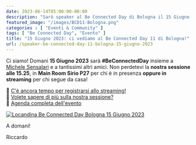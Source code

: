 ```yaml
---
date: 2023-06-14T05:00:00-00:00
description: "Sarò speaker al Be Connected Day di Bologna il 15 Giugno 2023, evento di riferimento in Italia sui temi del futuro del lavoro ibrido e della collaborazione digitale."
featured_image: "/images/BCD11-Bologna.png"
categories : [ "Eventi & Community" ]
tags: [ "Be Connected Day", "Evento" ]
title: "15 Giugno 2023: ci vediamo al Be Connected Day 11 di Bologna!"
url: /speaker-be-connected-day-11-bologna-15-giugno-2023
---
```

Ci siamo! Domani **15 Giugno 2023** sarà **#BeConnectedDay** insieme a [Michele Sensalari](https://www.linkedin.com/in/michele-sensalari-4988b7/) e a tantissimi altri amici. Non perdetevi la **nostra sessione alle 15.25**, in **Main Room Sirio P27** per chi è in presenza **oppure in streaming** per chi segue da casa!

📌 [C'è ancora tempo per registrarsi allo streaming!](https://lnkd.in/dQWpvhs9)  
📌 [Volete sapere di più sulla nostra sessione?](https://lnkd.in/dbvXrYzj)  
📌 [Agenda completa dell'evento](https://lnkd.in/dr7iEGVi)

[![Locandina Be Connected Day Bologna 15 Giugno 2023](/images/BCD11-Bologna.png)](https://www.beconnectedday.it)

A domani!

Riccardo
